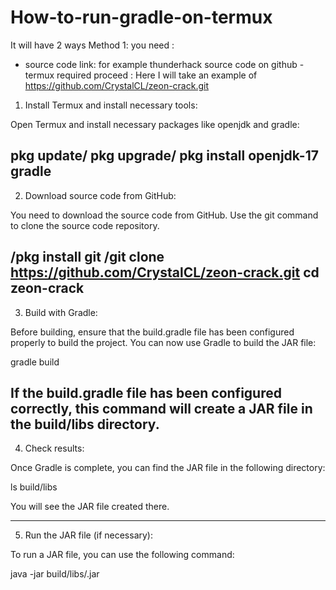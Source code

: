 # How-to-run-gradle-on-termux
It will have 2 ways
Method 1: you need :
- source code link: for example thunderhack source code on github
-termux required
proceed :
Here I will take an example of https://github.com/CrystalCL/zeon-crack.git
1. Install Termux and install necessary tools:

Open Termux and install necessary packages like openjdk and gradle:

pkg update/
pkg upgrade/
pkg install openjdk-17 gradle
--------------------------------

2. Download source code from GitHub:

You need to download the source code from GitHub. Use the git command to clone the source code repository.

/pkg install git
/git clone https://github.com/CrystalCL/zeon-crack.git
cd zeon-crack
----------------------------------

3. Build with Gradle:

Before building, ensure that the build.gradle file has been configured properly to build the project.
You can now use Gradle to build the JAR file:

gradle build

If the build.gradle file has been configured correctly, this command will create a JAR file in the build/libs directory.
----------------------------------

4. Check results:

Once Gradle is complete, you can find the JAR file in the following directory:

ls build/libs

You will see the JAR file created there.

-----------------------------------
5. Run the JAR file (if necessary):

To run a JAR file, you can use the following command:

java -jar build/libs/<jar-file-name>.jar

